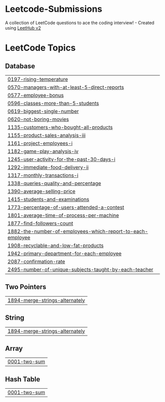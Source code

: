 # Leetcode-Submissions
A collection of LeetCode questions to ace the coding interview! - Created using [LeetHub v2](https://github.com/arunbhardwaj/LeetHub-2.0)

<!---LeetCode Topics Start-->
# LeetCode Topics
## Database
|  |
| ------- |
| [0197-rising-temperature](https://github.com/aparasingh/Leetcode-Submissions/tree/master/0197-rising-temperature) |
| [0570-managers-with-at-least-5-direct-reports](https://github.com/aparasingh/Leetcode-Submissions/tree/master/0570-managers-with-at-least-5-direct-reports) |
| [0577-employee-bonus](https://github.com/aparasingh/Leetcode-Submissions/tree/master/0577-employee-bonus) |
| [0596-classes-more-than-5-students](https://github.com/aparasingh/Leetcode-Submissions/tree/master/0596-classes-more-than-5-students) |
| [0619-biggest-single-number](https://github.com/aparasingh/Leetcode-Submissions/tree/master/0619-biggest-single-number) |
| [0620-not-boring-movies](https://github.com/aparasingh/Leetcode-Submissions/tree/master/0620-not-boring-movies) |
| [1135-customers-who-bought-all-products](https://github.com/aparasingh/Leetcode-Submissions/tree/master/1135-customers-who-bought-all-products) |
| [1155-product-sales-analysis-iii](https://github.com/aparasingh/Leetcode-Submissions/tree/master/1155-product-sales-analysis-iii) |
| [1161-project-employees-i](https://github.com/aparasingh/Leetcode-Submissions/tree/master/1161-project-employees-i) |
| [1182-game-play-analysis-iv](https://github.com/aparasingh/Leetcode-Submissions/tree/master/1182-game-play-analysis-iv) |
| [1245-user-activity-for-the-past-30-days-i](https://github.com/aparasingh/Leetcode-Submissions/tree/master/1245-user-activity-for-the-past-30-days-i) |
| [1292-immediate-food-delivery-ii](https://github.com/aparasingh/Leetcode-Submissions/tree/master/1292-immediate-food-delivery-ii) |
| [1317-monthly-transactions-i](https://github.com/aparasingh/Leetcode-Submissions/tree/master/1317-monthly-transactions-i) |
| [1338-queries-quality-and-percentage](https://github.com/aparasingh/Leetcode-Submissions/tree/master/1338-queries-quality-and-percentage) |
| [1390-average-selling-price](https://github.com/aparasingh/Leetcode-Submissions/tree/master/1390-average-selling-price) |
| [1415-students-and-examinations](https://github.com/aparasingh/Leetcode-Submissions/tree/master/1415-students-and-examinations) |
| [1773-percentage-of-users-attended-a-contest](https://github.com/aparasingh/Leetcode-Submissions/tree/master/1773-percentage-of-users-attended-a-contest) |
| [1801-average-time-of-process-per-machine](https://github.com/aparasingh/Leetcode-Submissions/tree/master/1801-average-time-of-process-per-machine) |
| [1877-find-followers-count](https://github.com/aparasingh/Leetcode-Submissions/tree/master/1877-find-followers-count) |
| [1882-the-number-of-employees-which-report-to-each-employee](https://github.com/aparasingh/Leetcode-Submissions/tree/master/1882-the-number-of-employees-which-report-to-each-employee) |
| [1908-recyclable-and-low-fat-products](https://github.com/aparasingh/Leetcode-Submissions/tree/master/1908-recyclable-and-low-fat-products) |
| [1942-primary-department-for-each-employee](https://github.com/aparasingh/Leetcode-Submissions/tree/master/1942-primary-department-for-each-employee) |
| [2087-confirmation-rate](https://github.com/aparasingh/Leetcode-Submissions/tree/master/2087-confirmation-rate) |
| [2495-number-of-unique-subjects-taught-by-each-teacher](https://github.com/aparasingh/Leetcode-Submissions/tree/master/2495-number-of-unique-subjects-taught-by-each-teacher) |
## Two Pointers
|  |
| ------- |
| [1894-merge-strings-alternately](https://github.com/aparasingh/Leetcode-Submissions/tree/master/1894-merge-strings-alternately) |
## String
|  |
| ------- |
| [1894-merge-strings-alternately](https://github.com/aparasingh/Leetcode-Submissions/tree/master/1894-merge-strings-alternately) |
## Array
|  |
| ------- |
| [0001-two-sum](https://github.com/aparasingh/Leetcode-Submissions/tree/master/0001-two-sum) |
## Hash Table
|  |
| ------- |
| [0001-two-sum](https://github.com/aparasingh/Leetcode-Submissions/tree/master/0001-two-sum) |
<!---LeetCode Topics End-->